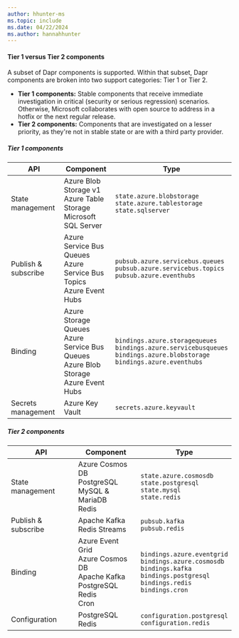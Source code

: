 ```yaml
---
author: hhunter-ms
ms.topic: include
ms.date: 04/22/2024
ms.author: hannahhunter
---
```


#### Tier 1 versus Tier 2 components

A subset of Dapr components is supported. Within that subset, Dapr components are broken into two support categories: Tier 1 or Tier 2.  

- **Tier 1 components:** Stable components that receive immediate investigation in critical (security or serious regression) scenarios. Otherwise, Microsoft collaborates with open source to address in a hotfix or the next regular release.
- **Tier 2 components:** Components that are investigated on a lesser priority, as they're not in stable state or are with a third party provider.

##### Tier 1 components

| API | Component | Type |
| --- | --------- | ------ |
| State management | Azure Blob Storage v1<br>Azure Table Storage<br>Microsoft SQL Server | `state.azure.blobstorage`<br>`state.azure.tablestorage`<br>`state.sqlserver` | 
| Publish & subscribe | Azure Service Bus Queues<br>Azure Service Bus Topics<br>Azure Event Hubs | `pubsub.azure.servicebus.queues`<br>`pubsub.azure.servicebus.topics`<br>`pubsub.azure.eventhubs` |
| Binding | Azure Storage Queues<br>Azure Service Bus Queues<br>Azure Blob Storage<br>Azure Event Hubs | `bindings.azure.storagequeues`<br>`bindings.azure.servicebusqueues`<br>`bindings.azure.blobstorage`<br>`bindings.azure.eventhubs` |
| Secrets management | Azure Key Vault | `secrets.azure.keyvault` |

##### Tier 2 components

| API | Component | Type |
| --- | --------- | ------ |
| State management | Azure Cosmos DB<br>PostgreSQL<br>MySQL & MariaDB<br>Redis | `state.azure.cosmosdb`<br>`state.postgresql`<br>`state.mysql`<br>`state.redis` | 
| Publish & subscribe | Apache Kafka<br>Redis Streams | `pubsub.kafka`<br>`pubsub.redis` |
| Binding | Azure Event Grid<br>Azure Cosmos DB<br>Apache Kafka<br>PostgreSQL<br>Redis<br>Cron | `bindings.azure.eventgrid`<br>`bindings.azure.cosmosdb`<br>`bindings.kafka`<br>`bindings.postgresql`<br>`bindings.redis`<br>`bindings.cron` |
| Configuration | PostgreSQL<br>Redis | `configuration.postgresql`<br>`configuration.redis` |